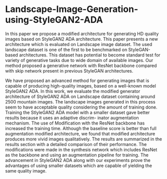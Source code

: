 # Landscape-Image-Generation-using-StyleGAN2-ADA


In this paper we propose a modified architecture
for generating HD quality images based on StyleGAN2 ADA
architecture. This paper presents a new architecture which is
evaluated on Landscape image dataset. The used landscape
dataset is one of the first to be benchmarked on StyleGAN-based
architectures. This dataset has potential to become standard
test for variety of generative tasks due to wide domain of
available images. Our method proposed a generative network
with ResNet backbone compared with skip network present in
previous StyleGAN architectures.

We have proposed an advanced method for generating
images that is capable of producing high-quality images, based
on a well-known model StyleGAN2 ADA. In this work, we
evaluate the modified generator architecture of StyleGAN2
ADA on Landscape dataset containing around 2500 mountain
images. The landscape images generated in this process seem
to have acceptable quality considering the amount of training
done. Training the StlyleGAN2 ADA model with a smaller dataset gave better results because it uses an adaptive discrim-
inator augmentation mechanism. The use of Modification with the ResNet backbone has increased the training time.
Although the baseline score is better than full augmentation
modified architecture, we found that modified architecture
produces more vivid images qualitatively. The results are
summarized in the results section with a detailed comparison
of their performance. The modifications were made in the
synthesis network which includes ResNet as the backbone and
using an augmentation pipeline for training. The advancement in StyleGAN2 ADA along with our experiments prove the
advantages of using smaller datasets which are capable of
yielding the same quality image.
